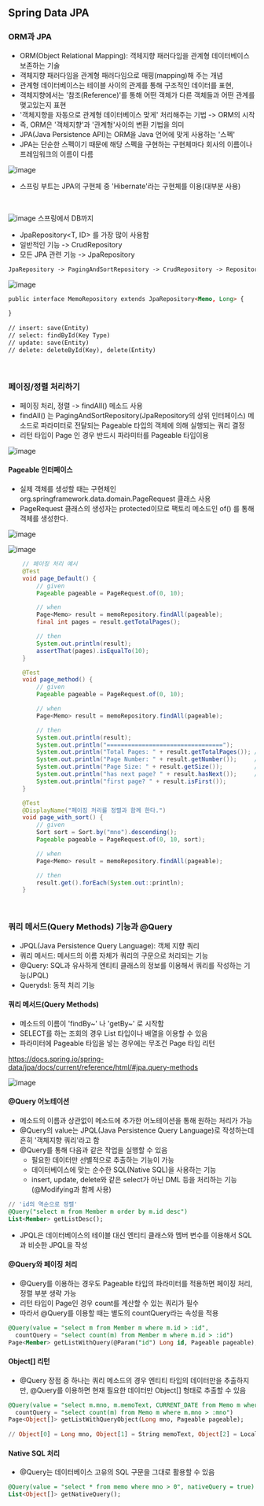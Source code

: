 ## Spring Data JPA
### ORM과 JPA
  - ORM(Object Relational Mapping): 객체지향 패러다임을 관계형 데이터베이스 보존하는 기술
  - 객체지향 패러다임을 관계형 패러다임으로 매핑(mapping)해 주는 개념
  - 관계형 데이터베이스는 테이블 사이의 관계를 통해 구조적인 데이터를 표현,
  - 객체지향에서는 '참조(Reference)'를 통해 어떤 객체가 다른 객체들과 어떤 관계를 맺고있는지 표현
  - '객체지향을 자동으로 관계형 데이터베이스 맞게' 처리해주는 기법 -> ORM의 시작
  - 즉, ORM은 '객체지향'과 '관계형'사이의 변환 기법을 의미
  - JPA(Java Persistence API)는 ORM을 Java 언어에 맞게 사용하는 '스펙'
  - JPA는 단순한 스펙이기 때문에 해당 스펙을 구현하는 구현체마다 회사의 이름이나 프레임워크의 이름이 다름

![image](https://user-images.githubusercontent.com/50076031/123749621-96e0d600-d8f0-11eb-91f4-8d4bf7383142.png)

  - 스프링 부트는 JPA의 구현체 중 'Hibernate'라는 구현체를 이용(대부분 사용)

<br>

![image](https://user-images.githubusercontent.com/50076031/123749914-e9ba8d80-d8f0-11eb-89d2-872c42ebb424.png)
스프링에서 DB까지

  - JpaRepository<T, ID> 를 가장 많이 사용함
  - 일반적인 기능 -> CrudRepository
  - 모든 JPA 관련 기능 -> JpaRepository

```html
JpaRepository -> PagingAndSortRepository -> CrudRepository -> Repository
```

![image](https://user-images.githubusercontent.com/50076031/123750294-664d6c00-d8f1-11eb-9856-d48d07c14363.png)


```html
public interface MemoRepository extends JpaRepository<Memo, Long> {
  
}
 
// insert: save(Entity)
// select: findById(Key Type)
// update: save(Entity)
// delete: deleteById(Key), delete(Entity)


```

<br>

### 페이징/정렬 처리하기
  - 페이징 처리, 정렬 -> findAll() 메소드 사용
  - findAll() 는 PagingAndSortRepository(JpaRepository의 상위 인터페이스) 메소드로 파라미터로 전달되는 Pageable 타입의 객체에 의해 실행되는 쿼리 결정
  - 리턴 타입이 Page<T> 인 경우 반드시 파라미터를 Pageable 타입이용
  
  ![image](https://user-images.githubusercontent.com/50076031/123751260-816cab80-d8f2-11eb-8de6-1b5926409272.png)

  
#### Pageable 인터페이스
  - 실제 객체를 생성할 때는 구현체인 org.springframework.data.domain.PageRequest 클래스 사용
  - PageRequest 클래스의 생성자는 protected이므로 팩토리 메소드인 of() 를 통해 객체를 생성한다.
  
  ![image](https://user-images.githubusercontent.com/50076031/123751429-b4af3a80-d8f2-11eb-94d9-c028dd08abe9.png)

  ![image](https://user-images.githubusercontent.com/50076031/123751475-bda00c00-d8f2-11eb-95b5-c75befe28889.png)


```java
    // 페이징 처리 예시  
    @Test
    void page_Default() {
        // given
        Pageable pageable = PageRequest.of(0, 10);

        // when
        Page<Memo> result = memoRepository.findAll(pageable);
        final int pages = result.getTotalPages();

        // then
        System.out.println(result);
        assertThat(pages).isEqualTo(10);
    }

    @Test
    void page_method() {
        // given
        Pageable pageable = PageRequest.of(0, 10);

        // when
        Page<Memo> result = memoRepository.findAll(pageable);

        // then
        System.out.println(result);
        System.out.println("=================================");
        System.out.println("Total Pages: " + result.getTotalPages()); // 전체 개수
        System.out.println("Page Number: " + result.getNumber());     // 현재 페이지 번호 0부터 시작
        System.out.println("Page Size: " + result.getSize());         // 페이지당 데이터 개수
        System.out.println("has next page? " + result.hasNext());     // 다음 페이지 존재 여부
        System.out.println("first page? " + result.isFirst());         // 시작 페이지(0) 여부
    }

    @Test
    @DisplayName("페이징 처리를 정렬과 함께 한다.")
    void page_with_sort() {
        // given
        Sort sort = Sort.by("mno").descending();
        Pageable pageable = PageRequest.of(0, 10, sort);

        // when
        Page<Memo> result = memoRepository.findAll(pageable);

        // then
        result.get().forEach(System.out::println);
    }
```

<br>
  
### 쿼리 메서드(Query Methods) 기능과 @Query
  - JPQL(Java Persistence Query Language): 객체 지향 쿼리
  - 쿼리 메서드: 메서드의 이름 자체가 쿼리의 구문으로 처리되는 기능
  - @Query: SQL과 유사하게 엔티티 클래스의 정보를 이용해서 쿼리를 작성하는 기능(JPQL)
  - Querydsl: 동적 처리 기능
  
#### 쿼리 메서드(Query Methods)
  - 메소드의 이름이 'findBy~' 나 'getBy~' 로 시작함
  - SELECT를 하는 조회의 경우 List 타입이나 배열을 이용할 수 있음
  - 파라미터에 Pageable 타입을 넣는 경우에는 무조건 Page<E> 타입 리턴
  
https://docs.spring.io/spring-data/jpa/docs/current/reference/html/#jpa.query-methods
  
![image](https://user-images.githubusercontent.com/50076031/123752168-85e59400-d8f3-11eb-969a-2abfac817223.png)

  
#### @Query 어노테이션
  - 메소드의 이름과 상관없이 메소드에 추가한 어노테이션을 통해 원하는 처리가 가능
  - @Query의 value는 JPQL(Java Persistence Query Language)로 작성하는데 흔히 '객체지향 쿼리'라고 함
  - @Query를 통해 다음과 같은 작업을 실행할 수 있음
    - 필요한 데이터만 선별적으로 추출하는 기능이 가능
    - 데이터베이스에 맞는 순수한 SQL(Native SQL)을 사용하는 기능
    - insert, update, delete와 같은 select가 아닌 DML 등을 처리하는 기능(@Modifying과 함께 사용)
  
```sql
// 'id의 역순으로 정렬'
@Query("select m from Member m order by m.id desc")
List<Member> getListDesc();
```

  - JPQL은 데이터베이스의 테이블 대신 엔티티 클래스와 멤버 변수를 이용해서 SQL과 비슷한 JPQL을 작성
  
#### @Query와 페이징 처리
  - @Query를 이용하는 경우도 Pageable 타입의 파라미터를 적용하면 페이징 처리, 정렬 부분 생략 가능
  - 리턴 타입이 Page<Entity>인 경우 count를 계산할 수 있는 쿼리가 필수
  - 따라서 @Query를 이용할 때는 별도의 countQuery라는 속성을 적용
  
```sql
@Query(value = "select m from Member m where m.id > :id",
  countQuery = "select count(m) from Member m where m.id > :id")
Page<Member> getListWithQuery(@Param("id") Long id, Pageable pageable);
```

#### Object[] 리턴
  - @Query 장점 중 하나는 쿼리 메소드의 경우 엔티티 타입의 데이터만을 추출하지만, @Query를 이용하면 현재 필요한 데이터만 Object[] 형태로 추출할 수 있음
  
```sql
@Query(value = "select m.mno, m.memoText, CURRENT_DATE from Memo m where m.mno > :mno",
  countQuery = "select count(m) from Memo m where m.mno > :mno")
Page<Object[]> getListWithQueryObject(Long mno, Pageable pageable);
  
// Object[0] = Long mno, Object[1] = String memoText, Object[2] = LocalDateTime currentDate
```
  
#### Native SQL 처리
  - @Query는 데이터베이스 고유의 SQL 구문을 그대로 활용할 수 있음
  
```sql
@Query(value = "select * from memo where mno > 0", nativeQuery = true)
List<Object[]> getNativeQuery();
```
  
  
